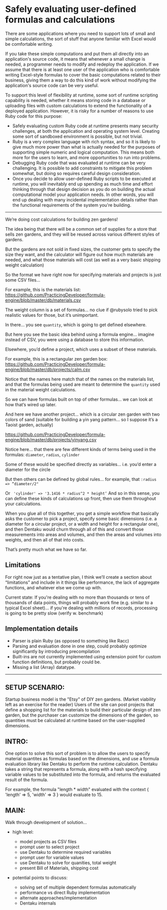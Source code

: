 # Safely evaluating user-defined formulas and calculations

There are some applications where you need to support lots of small and simple calculations, the sort of stuff that anyone familiar with Excel would be comfortable writing.

If you take these simple computations and put them all directly into an application's source code, it means that whenever a small change is needed, a programmer needs to modify and redeploy the application. If we assume that there is at least one user of the application who is comfortable writing Excel-style formulas to cover the basic computations related to their business, giving them a way to do this kind of work without modifying the application's source code can be very useful.

To support this level of flexibility at runtime, some sort of runtime scripting capability is needed, whether it means storing code in a database or uploading files with custom calculations to extend the functionality of a deployed application. However, it is risky for a number of reasons to use Ruby code for this purpose:

* Safely evaluating custom Ruby code at runtime presents many security challenges,  at both the application and operating system level. Creating some sort of sandboxed environment is possible, but not trivial.
*  Ruby is a very complex language with rich syntax, and so it is likely to give much more power than what is actually needed for the purposes of supporting simple numeric and logical computation. This means both more for the users to learn, and more opportunities to run into problems.
* Debugging Ruby code that was evaluated at runtime can be very challenging. It is possible to add constraints to mitigate this problem somewhat, but doing so requires careful design consideration.
* Once you decide to allow user-defined Ruby scripts to be executed at runtime, you will inevitably end up spending as much time and effort thinking through that design decision as you do on building the actual computational model your application needs. In other words, you will end up dealing with many incidental implementation details rather than the functional requirements of the system you're building.


------------------------------------------------------------------------------------------------------------

We’re doing cost calculations for building zen gardens!

The idea being that there will be a common set of supplies for a store that sells zen gardens, and they will be reused across various different styles of gardens.

But the gardens are not sold in fixed sizes, the customer gets to specify the size they want, and the calculator will figure out how much materials are needed, and what those materials will cost (as well as a very basic shipping weight calculation)

So the format we have right now for specifying materials and projects is just some CSV files…

For example, this is the materials list: https://github.com/PracticingDeveloper/formula-engine/blob/master/db/materials.csv

The weight column is a set of formulas… no clue if @rubysolo tried to pick realistic values for those, but it’s unimportant.

In there… you see `quantity`, which is going to get defined elsewhere.

But here you see the basic idea behind using a formula engine… imagine instead of CSV, you were using a database to store this information.

Elsewhere, you’d define a project, which uses a subset of these materials.

For example, this is a rectangular zen garden box: https://github.com/PracticingDeveloper/formula-engine/blob/master/db/projects/calm.csv

Notice that the names here match that of the names on the materials list, and that the formulas being used are meant to determine the `quantity` used in the material weight calculations.

So we can have formulas built on top of other formulas… we can look at how that’s wired up later.

And here we have another project… which is a circular zen garden with two colors of sand (suitable for building a yin yang pattern… so I suppose it’s a Taoist garden, actually)

https://github.com/PracticingDeveloper/formula-engine/blob/master/db/projects/yinyang.csv

Notice here… that there are few different kinds of terms being used in the formulas: `diameter`, `radius`, `cylinder`

Some of these would be specified directly as variables… i.e. you’d enter a diameter for the circle

But then others can be defined by global rules… for example, that `:radius => “diameter/2"`

Or ` 'cylinder' => '3.1416 * radius^2 * height’`
And so in this sense, you can define these kinds of calculations up front, then use them throughout your calculations.

When you glue all of this together, you get a simple workflow that basically asks the customer to pick a project, specify some basic dimensions (i.e. a diameter for a circular project, or a width and height for a rectangular one), and then Dentaku would churn through all of this and convert those measurements into areas and volumes, and then the areas and volumes into weights, and then all of that into costs.

That’s pretty much what we have so far.

## Limitations

 For right now just as a tentative plan, I think we’ll create a section about “limitations” and include in it things like performance, the lack of aggregate functions, and whatever else we come up with.
 
 Current state: If you're dealing with no more than thousands or tens of thousands of data points, things will probably work fine (e.g. similar to a typical Excel sheet)... if you're dealing with millions of records, processing
 is going to be pretty slow (verify w. benchmark)
 
 ## Implementation details
 
 - Parser is plain Ruby (as opposed to something like Racc)
 - Parsing and evaluation done in one step, could probably optimize significantly by introducing precompilation
 - Built-ins are not currently implemented using extension point for custom function definitions, but probably could be.
 - Missing a list (Array) datatype.


--------------------------------------------------

## SETUP SCENARIO:
Startup business model is the "Etsy" of DIY zen gardens. (Market viability left as an exercise for the reader) Users of the site can post projects that define a shopping list for the materials to build their particular design of zen garden, but the purchaser can customize the dimensions of the garden, so quantities must be calculated at runtime based on the user-supplied dimensions.

## INTRO:
One option to solve this sort of problem is to allow the users to specify
material quantites as formulas based on the dimensions, and use a formula
evaluation library like Dentaku to perform the runtime calculation. Dentaku
takes a string that represents a formula, along with a hash specifying variable
values to be substituted into the formula, and returns the evaluated result of
the formula.

For example, the formula "length * width" evaluated with the context
{ 'length' => 5, 'width' => 3 } would evaluate to 15.

## MAIN:
Walk through development of solution...
  - high level:
    - model projects as CSV files
    - prompt user to select project
    - use Dentaku to determine required variables
    - prompt user for variable values
    - use Dentaku to solve for quanities, total weight
    - present Bill of Materials, shipping cost

  - potential points to discuss:
    - solving set of multiple dependent formulas automatically
    - performance vs direct Ruby implementation
    - alternate approaches/implementation
    - Dentaku internals